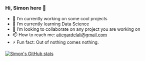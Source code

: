### Hi, Simon here 👋


- 🔭 I’m currently working on some cool projects
- 🌱 I’m currently learning Data Science
- 👯 I’m looking to collaborate on any project you are working on
- 📫 How to reach me: atiegardelali@gmail.com
- ⚡ Fun fact: Out of nothing comes nothing.

[![Simon's GitHub stats](https://github-readme-stats.vercel.app/api?username=simondelali)](https://github.com/simondelali/github-readme-stats)
